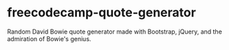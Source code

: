 # freecodecamp-quote-generator
Random David Bowie quote generator made with Bootstrap, jQuery, and the admiration of Bowie's genius. 
